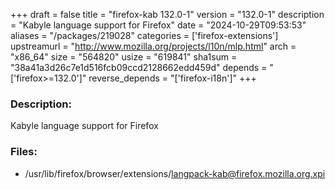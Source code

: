 +++
draft = false
title = "firefox-kab 132.0-1"
version = "132.0-1"
description = "Kabyle language support for Firefox"
date = "2024-10-29T09:53:53"
aliases = "/packages/219028"
categories = ['firefox-extensions']
upstreamurl = "http://www.mozilla.org/projects/l10n/mlp.html"
arch = "x86_64"
size = "564820"
usize = "619841"
sha1sum = "38a41a3d26c7e1d516fcb09ccd2128662edd459d"
depends = "['firefox>=132.0']"
reverse_depends = "['firefox-i18n']"
+++
### Description: 
Kabyle language support for Firefox

### Files: 
* /usr/lib/firefox/browser/extensions/langpack-kab@firefox.mozilla.org.xpi

